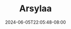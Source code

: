 --- 
title: "Arsylaa"
description: "streaming bokeh Arsylaa yandek   new"
date: 2024-06-05T22:05:48-08:00
file_code: "bxjf9elex6aq"
draft: false
cover: "9fmqxda25gu9gvey.jpg"
tags: ["Arsylaa", "bokep-indo", "bokep-viral", "bokep-ig"]
length: 2507
fld_id: "1483160"
foldername: "arsyila"
categories: ["arsyila"]
views: 0
---